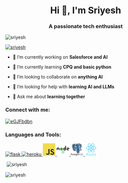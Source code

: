 <h1 align="center">Hi 👋, I'm Sriyesh</h1>
<h3 align="center">A passionate tech enthusiast</h3>

<p align="left"> <img src="https://komarev.com/ghpvc/?username=sriyesh&label=Profile%20views&color=0e75b6&style=flat" alt="sriyesh" /> </p>

<p align="left"> <a href="https://github.com/ryo-ma/github-profile-trophy"><img src="https://github-profile-trophy.vercel.app/?username=sriyesh" alt="sriyesh" /></a> </p>

- 🔭 I’m currently working on **Salesforce and AI**

- 🌱 I’m currently learning **CPQ and basic python**

- 👯 I’m looking to collaborate on **anything AI**

- 🤝 I’m looking for help with **learning AI and LLMs**

- 💬 Ask me about **learning together**

<h3 align="left">Connect with me:</h3>
<p align="left">
<a href="https://discord.gg/eGJFbdbn" target="blank"><img align="center" src="https://raw.githubusercontent.com/rahuldkjain/github-profile-readme-generator/master/src/images/icons/Social/discord.svg" alt="eGJFbdbn" height="30" width="40" /></a>
</p>

<h3 align="left">Languages and Tools:</h3>
<p align="left"> <a href="https://flask.palletsprojects.com/" target="_blank" rel="noreferrer"> <img src="https://www.vectorlogo.zone/logos/pocoo_flask/pocoo_flask-icon.svg" alt="flask" width="40" height="40"/> </a> <a href="https://heroku.com" target="_blank" rel="noreferrer"> <img src="https://www.vectorlogo.zone/logos/heroku/heroku-icon.svg" alt="heroku" width="40" height="40"/> </a> <a href="https://developer.mozilla.org/en-US/docs/Web/JavaScript" target="_blank" rel="noreferrer"> <img src="https://raw.githubusercontent.com/devicons/devicon/master/icons/javascript/javascript-original.svg" alt="javascript" width="40" height="40"/> </a> <a href="https://nodejs.org" target="_blank" rel="noreferrer"> <img src="https://raw.githubusercontent.com/devicons/devicon/master/icons/nodejs/nodejs-original-wordmark.svg" alt="nodejs" width="40" height="40"/> </a> <a href="https://www.postgresql.org" target="_blank" rel="noreferrer"> <img src="https://raw.githubusercontent.com/devicons/devicon/master/icons/postgresql/postgresql-original-wordmark.svg" alt="postgresql" width="40" height="40"/> </a> <a href="https://reactjs.org/" target="_blank" rel="noreferrer"> <img src="https://raw.githubusercontent.com/devicons/devicon/master/icons/react/react-original-wordmark.svg" alt="react" width="40" height="40"/> </a> </p>

<p>&nbsp;<img align="center" src="https://github-readme-stats.vercel.app/api?username=sriyesh&show_icons=true&locale=en" alt="sriyesh" /></p>

<p><img align="center" src="https://github-readme-streak-stats.herokuapp.com/?user=sriyesh&" alt="sriyesh" /></p>
